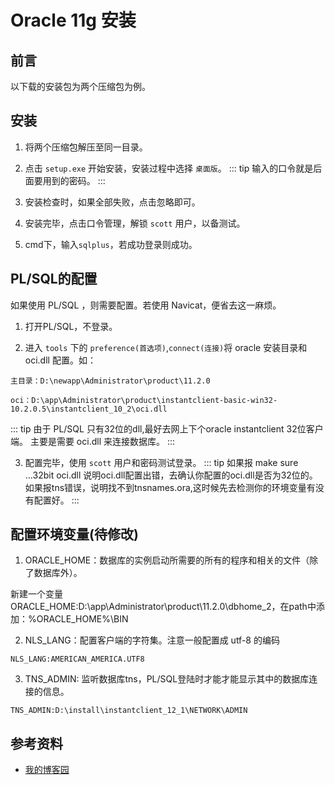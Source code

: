 # Oracle 11g 安装

## 前言
以下载的安装包为两个压缩包为例。

## 安装
1. 将两个压缩包解压至同一目录。

2. 点击 `setup.exe` 开始安装，安装过程中选择 `桌面版`。
::: tip
输入的口令就是后面要用到的密码。
:::

3. 安装检查时，如果全部失败，点击忽略即可。

4. 安装完毕，点击口令管理，解锁 `scott` 用户，以备测试。

5. cmd下，输入`sqlplus`，若成功登录则成功。

## PL/SQL的配置
如果使用 PL/SQL ，则需要配置。若使用 Navicat，便省去这一麻烦。
1. 打开PL/SQL，不登录。

2. 进入 `tools` 下的 `preference(首选项)`,`connect(连接)`将 oracle 安装目录和 oci.dll 配置。如：

`主目录：D:\newapp\Administrator\product\11.2.0`

`oci：D:\app\Administrator\product\instantclient-basic-win32-10.2.0.5\instantclient_10_2\oci.dll`

::: tip
由于 PL/SQL 只有32位的dll,最好去网上下个oracle instantclient 32位客户端。
主要是需要 oci.dll 来连接数据库。
:::

3. 配置完毕，使用 `scott` 用户和密码测试登录。
::: tip
如果报 make sure ...32bit oci.dll 说明oci.dll配置出错，去确认你配置的oci.dll是否为32位的。
如果报tns错误，说明找不到tnsnames.ora,这时候先去检测你的环境变量有没有配置好。
:::

## 配置环境变量(待修改)
1. ORACLE_HOME：数据库的实例启动所需要的所有的程序和相关的文件（除了数据库外）。

新建一个变量ORACLE_HOME:D:\app\Administrator\product\11.2.0\dbhome_2，在path中添加：%ORACLE_HOME%\BIN

2. NLS_LANG：配置客户端的字符集。注意一般配置成 utf-8 的编码

`NLS_LANG:AMERICAN_AMERICA.UTF8`

3. TNS_ADMIN: 监听数据库tns，PL/SQL登陆时才能才能显示其中的数据库连接的信息。

`TNS_ADMIN:D:\install\instantclient_12_1\NETWORK\ADMIN`


## 参考资料
- [我的博客园](https://www.cnblogs.com/Begodpath/p/9307567.html)